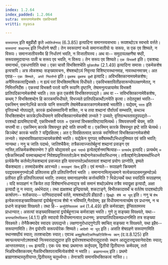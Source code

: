 ```yaml
---
index: 1.2.64
index_padded: 1.2.064
sutra: सरूपाणामेकशेष एकविभक्तौ
vritti: nyasa

---
```

`सरूपाणाम्` इति बहुव्रीहौ कृते `ज्योतिर्जनपद` (6.3.85) इत्यादिना समानस्यसभावः। रूपशब्दोऽत्र स्वभावे वर्त्तते। `सरूपाणां शब्दानाम्` इति निर्धारणे षष्ठी। तेन स्वरूपाणां मध्ये समानजातीयो यः सरूपः, स एक एव शिष्यते, न विरूपः। समानजातीयस्यैव हि निर्धारणं भवति, न विजातीयस्य। अथ वा-- समुदायलक्षणैषा षष्ठी, सरूपसमुदायान्तः पाती च सरूप एव भवति, न विरूपः। तेन सरूप एव शिष्यते। `एक विभक्तौ` इति। एकशब्दः समानार्थः, एकधनाविति यथा। एका चासौ विभक्तिश्चेति `पूर्वकालैक` (2.1.49) इत्यादिना समासः। एकमेकशेष इत्यत्रापि। अत्र त्वेकशब्दः सङ्ख्यावचनः, शेषशब्दोऽयं निवृत्त्या विशिष्टवस्थानमाह, नावस्थानमात्रम्। अत एवाह-- `एकः शिष्यते, अपरे निवर्त्तन्ते` इति। `वृक्षश्च वृक्षश्च वृक्षौ` इत्यादि। अविभक्तिकानामयमेकशेषः; अनैमित्तकत्वाद्विभक्तेः। न ह्ययं परां विभक्तिमाश्रित्य विधीयते। एकविभक्तावितीहसारूप्योपलक्षणमेतत्, न निमित्तनिर्देशः। एकस्यां विभक्तौ परतो यानि रूपाणि दृष्टानि, तेषामनुत्पन्नायामेव विभक्तौ प्रातिपदिकानामेकशेषो भवति। ततः कृत एकशेषे विभक्तिरुपपद्यते। अथ वा -- सविभक्तिकानामेवैकशेषः, कथम् ? विभक्तिशब्देन हि कारकमभिधीयते, विभज्यते प्रातिपदिकार्थोऽनयेति कृत्वा। तदेतदुक्तं भवति-- एकस्मिन् समानेऽभिन्ने कारके यानि सरूपाणि तेषामेवैककारकाणामेकशषो भवतीति। यद्येवम्, `परतः` इति वृत्तिग्रन्थो नोपपद्यते, कारकं ह्यर्थसमवायिनी शक्तिः, न च तया शब्दानां पौर्वापर्यं सम्भवति, कथञ्च विभक्तिशब्देन कारकेऽभिधीयमाने सविभक्तिकानामेकशेषो लभ्यते ? उच्यते; वृत्तिग्रन्थस्तावदुपपद्यते-- परशब्दो ह्ययमिष्टवाची, एकविभक्तौ परतः = एकस्यां विभक्ताविष्टायामित्यर्थः। विषयसप्तमी चेयम्, सति सप्तमी वा। एकस्मिन् कारके विषयभूत इष्टे सति सप्तमी वा। एकस्मिन् कारके विषयभूत इष्टे सति चेत्यर्थः। किञ्चेष्टं कारकं भवति ? यद्विवक्षितम्। अत ए विवक्षितत्वात् कारकं स्वनिमित्तां विभक्तिकानामेकशेषो लभ्यते।
सहभावविवक्षायाञ्चायमेकशेषो भवति। यद्येकेन युगपत् सर्वेषामर्थोऽभिधातुमिष्यत एवं सति भवति; नान्यथा। ननु च जातिः पदार्थः, जातिश्चैकैव; तत्रैकत्वाज्जातेर्बहूनां शब्दानां प्रसङ्ग एव नास्ति,तत्किमेकशेषारम्भेण ? इति चोद्यावसरे `द्रव्यं पदार्थः` इत्येतद्दर्शनमाश्रित्याह-- `प्रत्यर्थम्` इत्यादि। प्रत्यर्थम् = एकैकस्मिन्नर्थे यस्माच्छब्दानां निवेशप्रवृत्तिस्ततोऽकेन शब्देनानेकार्थ्सयाभिधानम्। तत्रैतद्दर्शनेऽकेषामर्थाभिधाने प्रत्येकेनैव कर्तव्येऽनेकशब्दत्वं प्रसज्यत इति यावन्तस्तेऽर्थास्तावतां शब्दानां प्रयोगः प्राप्नोति, इष्यते चैकशब्दता। तस्मादेकशेष आरभ्यते।
`रूपग्रहणं किम्` इति। एवं मन्यते-- रूपग्रहणे क्रियमाणे पदद्वयसमनुगम्योऽर्थेः प्रतिपत्तव्य इति प्रतिपत्तिगौरवं भवति । समानानामित्युच्यमाने सत्येकपदसमनुहम्योऽर्थः प्रतीयत इति प्रतिपत्तिलाघवं भवति; तस्मात् समानग्रहणमेव कर्त्तव्यमिति ? भिन्नेऽप्यर्थे यथा स्यादिति रूपग्रहणम् । यदि रूपग्रहणं न क्रियेत तदा विशेषानभिधानाद्यत्र सर्व समानं शब्दोऽर्थश्च तत्रैव स्याद्वृक्षा इत्यादौ, अक्षा इत्यादौ तु न स्यात्; अर्थभेदात्। तथा ह्यक्षशब्द इन्द्रियाख्ये, शकटाङ्गे, बिभीतकादावर्थे च वर्ततेष पादशब्दोऽपि कार्षापण-- श्लोकपाद-- पाणिपदादावर्थे वर्तते, माषशब्दोऽपि व्रीह्यादौ। `द्विबह्वोः शेषे मा भूत्` इति। ननु च `शेष` इत्येकत्वसङ्ख्याविवक्षायां द्वयोर्बहूनाञ्च शेषो न भविष्यति,नैतदेवम्; इह विधीयमानत्वाच्छेष एव प्रधानम्, न च प्रधाने सङ्ख्या विवक्ष्यते। तथा हि-- `कर्त्तुरीप्सिततमं कर्म` (1.4.49) इति
कर्मसञ्ज्ञा; ईप्सिततमस्य प्राधान्यात्। असत्यां सङ्ख्याविवक्षायां द्वयोर्बहूनाञ्च कर्मसञ्ज्ञा भवति। गुणे तु सङ्ख्या विवक्ष्यते, यथा-- `ङयाप्प्रातिपदिकात्` (4.1.1)
इति स्वादयो विधीयमानत्वात् प्रधानम्; ङयाप्प्रातिपदिकमप्रधानमिति तत्र सङ्ख्या विवक्ष्यते। तेनैकैक्मादेव स्वादय उपपद्यन्ते। लक्षणानुरोधाद्गुणेऽपि क्वचित् सङ्ख्या न विवक्ष्यते, यथा इहैव-- सरूपाणामिति। तेन द्वयोरपि सरूपयोरेकः शिष्यते।
`आदेशो मा भूत्` इति। असति शेषग्रहणे सरूपाणामिति स्थानषष्ठीयं स्यात्; ततशचादेशः स्यात्। एवञ्च `अशूप्रुषिलटिकणिखटिविशिभ्यः क्वन्` (द.उ.8.125) इति क्वन्प्रत्ययान्तोऽश्वशब्दो नित्स्वरादाद्युदात्त इति द्वयोरश्वशब्दयोराद्युदत्तयोः स्थान आद्युदात्तद्वयवानेवादेशः स्यात्; आन्तरतम्यात्।
`पयः` इत्यादि। एकः पयः शब्दः प्रथमान्तः कर्तृपदम्, द्वितीयो द्वितीयान्तः कर्मपदम्, ततो भिन्नविभक्तिकत्वम्;नैकविभक्तिपरत्वमित्येकशेषो न भवति।
` ब्राह्मणाभ्याम्` इति। प्रथमो ब्राह्मणशब्दस्तृतीयान्तः,द्वितीयस्तु चतुर्थ्यन्तः। तेनात्रापि समानविभक्तिकत्वं नास्ति।।